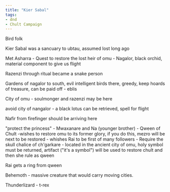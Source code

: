 ```yaml
---
title: "Kier Sabal"
tags: 
- dnd
- Chult Campaign
---
```


Bird folk

Kier Sabal was a sancuary to ubtau, assumed lost long ago

Met Asharra
	- Quest to restore the lost heir of omu
	- Nagalor, black orchid, material component  to give us flight

Razenzi through ritual became a snake person 

Gardens of nagalor to south, evil intelligent birds there, greedy, keep hoards of treasure, can be paid off - eblis

City of omu - soulmonger and razenzi may be here

avoid city of nangalor - a black lotus can be retrieved, spell for flight

Nafir from firefinger should be arriving here

"protect the princess" - Mwaxanare and Na (younger brother) - Qween of Chult -wishes to restore omu to its former glory, if you do this, mezro will be next to be restored - whishes Rai to be first of many followers
	- Require the skull chalice of ch'garkare - located in the ancient city of omu, holy symbol must be returned, artifact ("it's a symbol") will be used to restore chult and then she rule as qween

Rai gets a ring from qween

Behemoth - massive creature that would carry moving cities.

Thunderlizard - t-rex
	


